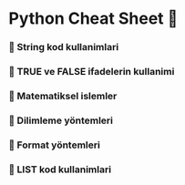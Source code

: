 # Python Cheat Sheet 📜

### 🔖 String kod kullanimlari
### 🔖 TRUE ve FALSE ifadelerin kullanimi
### 🔖 Matematiksel islemler
### 🔖 Dilimleme yöntemleri
### 🔖 Format yöntemleri
### 🔖 LIST kod kullanimlari
